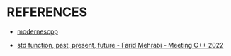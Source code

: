 # REFERENCES
- [modernescpp](https://www.modernescpp.com/index.php/the-observer-pattern)

- [std function, past, present, future - Farid Mehrabi - Meeting C++ 2022](https://www.youtube.com/watch?v=UWWiujeuWrQ&list=PLRyNF2Y6sca26zZjdpWS-NmRiKkJEOBFl&index=5)